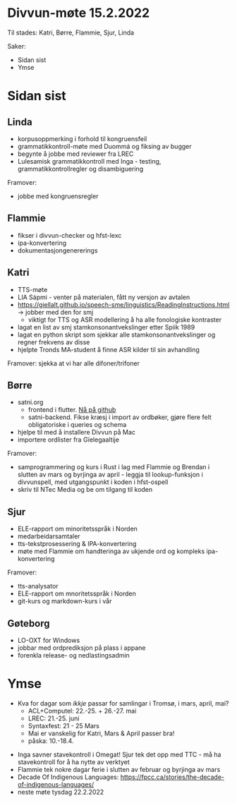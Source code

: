 # Divvun-møte 15.2.2022

Til stades: Katri, Børre, Flammie, Sjur, Linda

Saker:
* Sidan sist
* Ymse

# Sidan sist

## Linda
* korpusoppmerking i forhold til kongruensfeil
* grammatikkontroll-møte med Duommá og fiksing av bugger
* begynte å jobbe med reviewer fra LREC
* Lulesamisk grammatikkontroll med Inga - testing, grammatikkontrollregler og disambiguering

Framover:
- jobbe med kongruensregler

## Flammie
* fikser i divvun-checker og hfst-lexc
* ipa-konvertering
* dokumentasjongenererings

## Katri
* TTS-møte
* LIA Sápmi - venter på materialen, fått ny versjon av avtalen
* <https://giellalt.github.io/speech-sme/linguistics/ReadingInstructions.html> -> jobber med den for smj
    * viktigt for TTS og ASR modellering å ha alle fonologiske kontraster
* lagat en list av smj stamkonsonantvekslinger etter Spiik 1989
* lagat en python skript som sjekkar alle stamkonsonantvekslinger og regner frekvens av disse
* hjelpte Tronds MA-student å finne ASR kilder til sin avhandling

Framover: sjekka at vi har alle difoner/trifoner


## Børre
* satni.org
    * frontend i flutter. [Nå på github](https://github.com/divvun/satni_flutter)
    * satni-backend. Fikse kræsj i import av ordbøker, gjøre flere felt obligatoriske
      i queries og schema
* hjelpe til med å installere Divvun på Mac
* importere ordlister fra Gïelegaaltije

Framover:
- samprogrammering og kurs i Rust i lag med Flammie og Brendan i slutten av mars og
  byrjinga av april - leggja til lookup-funksjon i divvunspell, med utgangspunkt i
  koden i hfst-ospell
- skriv til NTec Media og be om tilgang til koden

## Sjur
- ELE-rapport om minoritetsspråk i Norden
- medarbeidarsamtaler
- tts-tekstprosessering & IPA-konvertering
- møte med Flammie om handteringa av ukjende ord og kompleks ipa-konvertering

Framover:
- tts-analysator
- ELE-rapport om mnoritetsspråk i Norden
- git-kurs og markdown-kurs i vår

## Gøteborg
- LO-OXT for Windows
- jobbar med ordprediksjon på plass i appane
- forenkla release- og nedlastingsadmin

# Ymse
- Kva for dagar som *ikkje* passar for samlingar i Tromsø, i mars, april, mai?
    - ACL+Computel: 22.-25. + 26.-27. mai
    - LREC: 21.-25. juni
    - Syntaxfest: 21 - 25 Mars
    - Mai er vanskelig for Katri, Mars & April passer bra!
    - påska: 10.-18.4.
* Inga savner stavekontroll i Omegat! Sjur tek det opp med TTC - må ha stavekontroll
  for å ha nytte av verktyet
* Flammie tek nokre dagar ferie i slutten av februar og byrjinga av mars
* Decade Of Indigenous Languages:
  <https://fpcc.ca/stories/the-decade-of-indigenous-languages/>
* neste møte tysdag 22.2.2022
